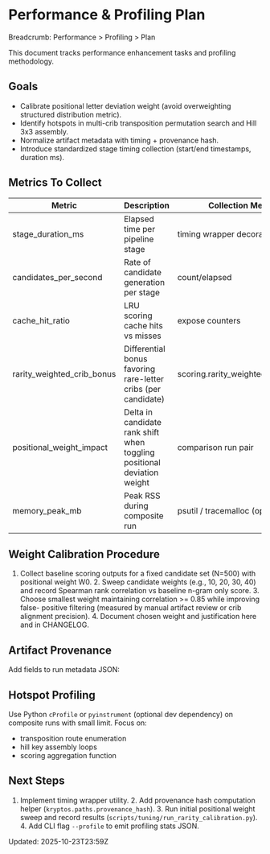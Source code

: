 # Performance & Profiling Plan
Breadcrumb: Performance > Profiling > Plan

This document tracks performance enhancement tasks and profiling methodology.

## Goals

- Calibrate positional letter deviation weight (avoid overweighting structured distribution metric).
- Identify hotspots in multi-crib transposition permutation search and Hill 3x3 assembly.
- Normalize artifact metadata with timing + provenance hash.
- Introduce standardized stage timing collection (start/end timestamps, duration ms).

## Metrics To Collect

| Metric | Description | Collection Method |
|--------|-------------|-------------------|
| stage_duration_ms | Elapsed time per pipeline stage | timing wrapper decorator |
| candidates_per_second | Rate of candidate generation per stage | count/elapsed |
| cache_hit_ratio | LRU scoring cache hits vs misses | expose counters |
| rarity_weighted_crib_bonus | Differential bonus favoring rare-letter cribs (per candidate) | scoring.rarity_weighted_crib_bonus |
| positional_weight_impact | Delta in candidate rank shift when toggling positional deviation weight | comparison run pair |
| memory_peak_mb | Peak RSS during composite run | psutil / tracemalloc (optional) |

## Weight Calibration Procedure

1. Collect baseline scoring outputs for a fixed candidate set (N=500) with positional weight W0. 2. Sweep candidate
weights (e.g., 10, 20, 30, 40) and record Spearman rank correlation vs baseline n-gram only score. 3. Choose smallest
weight maintaining correlation >= 0.85 while improving false- positive filtering (measured by manual artifact review or
crib alignment precision). 4. Document chosen weight and justification here and in CHANGELOG.

## Artifact Provenance

Add fields to run metadata JSON:


## Hotspot Profiling

Use Python `cProfile` or `pyinstrument` (optional dev dependency) on composite runs with small limit. Focus on:

- transposition route enumeration
- hill key assembly loops
- scoring aggregation function

## Next Steps

1. Implement timing wrapper utility. 2. Add provenance hash computation helper (`kryptos.paths.provenance_hash`). 3. Run
initial positional weight sweep and record results (`scripts/tuning/run_rarity_calibration.py`). 4. Add CLI flag
`--profile` to emit profiling stats JSON.

Updated: 2025-10-23T23:59Z
